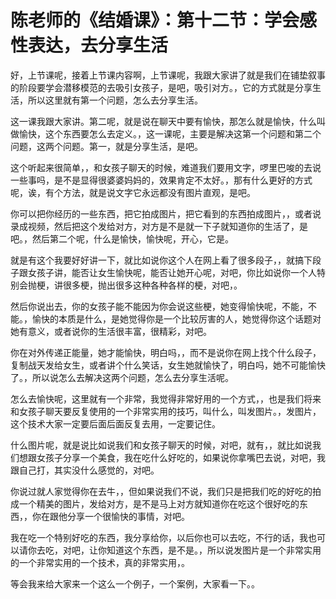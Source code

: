 # 陈老师的《结婚课》：第十二节：学会感性表达，去分享生活

好，上节课呢，接着上节课内容啊，上节课呢，我跟大家讲了就是我们在铺垫叙事的阶段要学会潜移模范的去吸引女孩子，是吧，吸引对方。，它的方式就是分享生活，所以这里就有第一个问题，怎么去分享生活。

这一课我跟大家讲。第二呢，就是说在聊天中要有愉快，那怎么就是愉快，什么叫做愉快，这个东西要怎么去定义。，这一课呢，主要是解决这第一个问题和第二个问题，这两个问题。第一，就是分享生活，是吧。

这个听起来很简单，，和女孩子聊天的时候，难道我们要用文字，啰里巴唆的去说一些事吗，是不是显得很婆婆妈妈的，效果肯定不太好。，那有什么更好的方式呢，诶，有个方法，就是说文字它永远都没有图片直观，是吧。

你可以把你经历的一些东西，把它拍成图片，把它看到的东西拍成图片，，或者说录成视频，然后把这个发给对方，对方是不是就一下子就知道你的生活了，是吧。，然后第二个呢，什么是愉快，愉快呢，开心，它是。

就是有这个我要好好讲一下，就比如说你这个人在网上看了很多段子，，就搞下段子跟女孩子讲，能否让女生愉快呢，能否让她开心呢，对吧，你比如说你一个人特别会抛梗，讲很多梗，抛出很多这种各种各样的梗，对吧，。

然后你说出去，你的女孩子能不能因为你会说这些梗，她变得愉快呢，不能，不能。，愉快的本质是什么，是她觉得你是一个比较厉害的人，她觉得你这个话题对她有意义，或者说你的生活很丰富，很精彩，对吧。

你在对外传递正能量，她才能愉快，明白吗，，而不是说你在网上找个什么段子，复制战天发给女生，或者讲个什么笑话，女生她就愉快了，明白吗，她不可能愉快了。，所以说怎么去解决这两个问题，怎么去分享生活呢。

怎么去愉快呢，这里就有一个非常，我觉得非常好用的一个方式，，也是我们将来和女孩子聊天要反复使用的一个非常实用的技巧，叫什么，叫发图片。，发图片，这个技术大家一定要后面后面反复去用，一定要记住。

什么图片呢，就是说比如说我们和女孩子聊天的时候，对吧，就有，，就比如说我们想跟女孩子分享一个美食，我在吃什么好吃的，如果说你拿嘴巴去说，对吧，我跟自己打，其实没什么感觉的，对吧。

你说过就人家觉得你在去牛，，但如果说我们不说，我们只是把我们吃的好吃的拍成一个精美的图片，发给对方，是不是马上对方就知道你在吃这个很好吃的东西，，你在跟他分享一个很愉快的事情，对吧。

我在吃一个特别好吃的东西，我分享给你，以后你也可以去吃，不行的话，我也可以请你去吃，对吧，让你知道这个东西，是不是。，所以说发图片是一个非常实用的一个非常实用的一个技术，真的非常实用，。

等会我来给大家来一个这么一个例子，一个案例，大家看一下。。